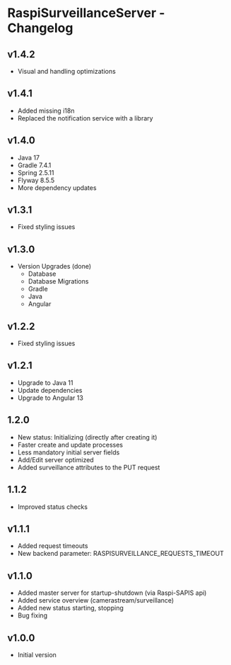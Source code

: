 # RaspiSurveillanceServer - Changelog

## v1.4.2

- Visual and handling optimizations

## v1.4.1

- Added missing i18n
- Replaced the notification service with a library

## v1.4.0

- Java 17
- Gradle 7.4.1
- Spring 2.5.11
- Flyway 8.5.5
- More dependency updates

## v1.3.1

- Fixed styling issues

## v1.3.0

- Version Upgrades (done)
	- Database
	- Database Migrations
	- Gradle
	- Java
	- Angular

## v1.2.2

- Fixed styling issues

## v1.2.1

- Upgrade to Java 11
- Update dependencies
- Upgrade to Angular 13

## 1.2.0

- New status: Initializing (directly after creating it)
- Faster create and update processes
- Less mandatory initial server fields
- Add/Edit server optimized
- Added surveillance attributes to the PUT request

## 1.1.2

- Improved status checks

## v1.1.1

- Added request timeouts
- New backend parameter: RASPISURVEILLANCE_REQUESTS_TIMEOUT

## v1.1.0

- Added master server for startup-shutdown (via Raspi-SAPIS api)
- Added service overview (camerastream/surveillance)
- Added new status starting, stopping
- Bug fixing

## v1.0.0

- Initial version
